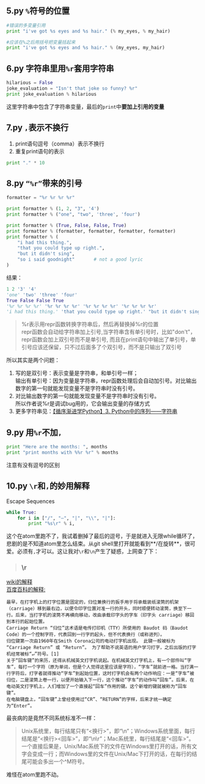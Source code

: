 ## 5.py `%`符号的位置

```python
#错误的多变量引用
print "i've got %s eyes and %s hair." (% my_eyes, % my_hair)

#应该在%之后用括号把变量括起来
print "i've got %s eyes and %s hair." % (my_eyes, my_hair)
```

## 6.py 字符串里用`%r`套用字符串

```python
hilarious = False
joke_evaluation = "Isn't that joke so funny? %r"
print joke_evaluation % hilarious
```
这里字符串中包含了字符串变量，最后的`print`中**要加上引用的变量**

## 7.py `,`表示不换行
1. print语句逗号（comma）表示不换行
2. 重复print语句的表示
```python
print "." * 10
```

## 8.py `“%r”`带来的引号
```python
formatter = "%r %r %r %r"

print formatter % (1, 2, "3", '4')
print formatter % ("one", "two", 'three', 'four')

print formatter % (True, False, False, True)
print formatter % (formatter, formatter, formatter, formatter)
print formatter % (
    "i had this thing.",
    "that you could type up right.",
    "but it didn't sing",
    "so i said goodnight"       # not a good lyric
)
```
结果：
```python
1 2 '3' '4'
'one' 'two' 'three' 'four'
True False False True
'%r %r %r %r' '%r %r %r %r' '%r %r %r %r' '%r %r %r %r'
'i had this thing.' 'that you could type up right.' "but it didn't sing" 'so i said goodnight'
```
>%r表示用repr函数转换字符串后，然后再替换掉%r的位置  
repr函数会自动给字符串加上引号,当字符串含有单引号时，比如"don't"，repr函数会加上双引号而不是单引号, 而且在print语句中输出了单引号，单引号应该还保留，只不过后面多了个双引号，而不是只输出了双引号  

所以其实是两个问题：
1. 写的是双引号：表示变量是字符串，和单引号一样；  
输出有单引号：因为变量是字符串，repr函数处理后会自动加引号。对比输出数字的第一句就能发现变量不是字符串时没有引号。
2. 对比输出数字的第一句就能发现变量不是字符串时没有引号。  
所以作者说%r是调试bug用的，它会输出变量的存储方式
3. 更多字符串见：[【循序渐进学Python】3. Python中的序列——字符串](http://www.cnblogs.com/IPrograming/p/Python_string.html)


## 9.py 用`%r`不加`,`
```Python
print "Here are the months: ", months
print "print months with %%r %r" % months
```
注意有没有逗号的区别

## 10.py `\r`和`,`的妙用解释
Escape Sequences
```python
while True:
    for i in ["/", "—", "|", "\\", "|"]:
        print "%s\r" % i,
```
这个在atom里跑不了，我试着删掉了最后的逗号，于是就进入无限while循环了，悲剧的是不知道atom里怎么结束。从git shell里打开就能看到**/在旋转**，很可爱。必须有`,`才可以。这让我对`\r`和`\n`产生了疑惑，上网查了下：

>### \r
[wiki的解释](https://www.baidu.com/link?url=TXVTJmFpk-eSr85f5jnRqce3GZPLJBjpE_XJFj3A5pjY31ZMldy8t_YVdUpLCKDAdXgVKhB_dGC_0Vva-x7oCK&wd=&eqid=917b93330000bfb000000002570ca735, "carriage return")  
[百度百科的解释:](http://baike.baidu.com/link?url=4MMtxm-rVFTtJfrtJWfneURT8hG2shBzvlnO8z8okLRZ0Jy2P6PZXVLs1AKanZXgQrBS_5uMSYvTkyaHkNqflq)  
```
最早，在打字机上的打字位置是固定的，归位兼换行的扳手用于将承载装纸滚筒的机架（carriage）移到最右边，以便令印字位置对准一行的开头，同时顺便转动滚筒，换至下一行。后来，当打字机的滚筒不再横向移动，改由承载印字头的字车（印字头 carriage）移回到本行的起始位置。  
Carriage Return “归位”这术语是电传打印机（TTY）所使用的 Baudot 码（Baudot Code）的一个控制字符，代表回到一行字的起头，但不代表换行（或称进列）。
归位键第一次由1960年在Smith Corona公司的电动打字机出现。 此键一般被标为 “Carriage Return” 或 “Return”。 为了帮助不说英语的用户学习打字，之后出版的打字机经常被标“↵”符号。[1]
关于“回车键”的来历，还得从机械英文打字机说起。在机械英文打字机上，有一个部件叫“字车”，每打一个字符（原为单词，但是个人觉得这里应该是字符），“字车”就前进一格。当打满一行字符后，打字者就得推动“字车”到起始位置，这时打字机会有两个动作响应：一是“字车”被归位，二是滚筒上卷一行，以便开始输入下一行，这个推动“字车”的动作叫“回车”。后来，在电动英文打字机上，人们增加了一个直接起“回车”作用的键。这个新增的键就被称为“回车键”。
在电脑键盘上，“回车键”上曾经使用过“CR”、“RETURN”的字样，后来才统一确定为“Enter”。
```
最丧病的是竟然不同系统标准不一样：
>Unix系统里，每行结尾只有“<换行>”，即“\n”；Windows系统里面，每行结尾是“<换行><回车>”，即“\n\r”；Mac系统里，每行结尾是“<回车>”。一个直接后果是，Unix/Mac系统下的文件在Windows里打开的话，所有文字会变成一行；而Windows里的文件在Unix/Mac下打开的话，在每行的结尾可能会多出一个^M符号。  

难怪在atom里跑不动。
